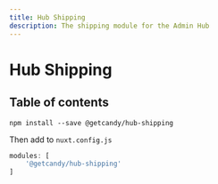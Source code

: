 ```yaml
---
title: Hub Shipping
description: The shipping module for the Admin Hub
---
```


# Hub Shipping

## Table of contents

```
npm install --save @getcandy/hub-shipping
```

Then add to `nuxt.config.js`

```javascript
modules: [
    '@getcandy/hub-shipping'
]
```
